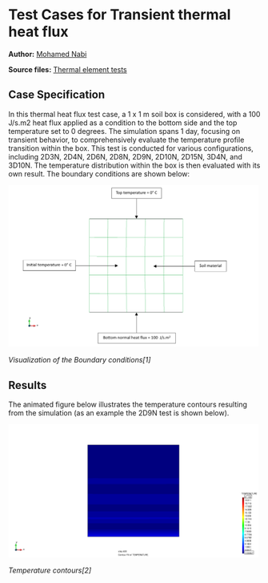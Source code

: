 # Test Cases for Transient thermal heat flux

**Author:** [Mohamed Nabi](https://github.com/mnabideltares)

**Source files:** [Thermal element tests](https://github.com/KratosMultiphysics/Kratos/tree/master/applications/GeoMechanicsApplication/tests/test_thermal_element/test_transient_thermal_heat_flux)


## Case Specification
In this thermal heat flux test case, a 1 x 1 m soil box is considered, with a 100 J/s.m2 heat flux applied as a condition to the bottom side and the top temperature set to 0 degrees. The simulation spans 1 day, focusing on transient behavior, to comprehensively evaluate the temperature profile transition within the box. This test is conducted for various configurations, including 2D3N, 2D4N, 2D6N, 2D8N, 2D9N, 2D10N, 2D15N, 3D4N, and 3D10N. The temperature distribution within the box is then evaluated with its own result.
The boundary conditions are shown below:

<img src="../documentation_data/test_heat_flux_boundary_conditions.png" width="500">

_Visualization of the Boundary conditions[1]_


## Results

The animated figure below illustrates the temperature contours resulting from the simulation (as an example the 2D9N test is shown below).

<img src="../documentation_data/test_transient_thermal_heat_flux_2D9N_result.gif" width="500">

_Temperature contours[2]_


